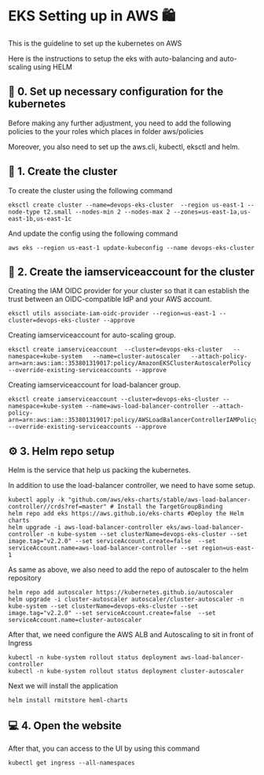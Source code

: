 # EKS Setting up in AWS 🛍️

This is the guideline to set up the kubernetes on AWS

Here is the instructions to setup the eks with auto-balancing and auto-scaling using HELM

## 📙 0. Set up necessary configuration for the kubernetes

Before making any further adjustment, you need to add the following policies to the your roles which places in folder aws/policies

Moreover, you also need to set up the aws.cli, kubectl, eksctl and helm.

## 📙 1. Create the cluster

To create the cluster using the following command
```
eksctl create cluster --name=devops-eks-cluster  --region us-east-1 --node-type t2.small --nodes-min 2 --nodes-max 2 --zones=us-east-1a,us-east-1b,us-east-1c
```

And update the config using the following command
```
aws eks --region us-east-1 update-kubeconfig --name devops-eks-cluster
```

## 📜 2. Create the iamserviceaccount for the cluster

Creating the IAM OIDC provider for your cluster so that it can establish the trust between an OIDC-compatible IdP and your AWS account.

```
eksctl utils associate-iam-oidc-provider --region=us-east-1 --cluster=devops-eks-cluster --approve
```

Creating iamserviceaccount for auto-scaling group.
```
eksctl create iamserviceaccount  --cluster=devops-eks-cluster   --namespace=kube-system   --name=cluster-autoscaler   --attach-policy-arn=arn:aws:iam::353801319017:policy/AmazonEKSClusterAutoscalerPolicy   --override-existing-serviceaccounts --approve
```

Creating iamserviceaccount for load-balancer group.
```
eksctl create iamserviceaccount --cluster=devops-eks-cluster --namespace=kube-system --name=aws-load-balancer-controller --attach-policy-arn=arn:aws:iam::353801319017:policy/AWSLoadBalancerControllerIAMPolicy --override-existing-serviceaccounts --approve
```


## ⚙️ 3. Helm repo setup

Helm is the service that help us packing the kubernetes.

In addition to use the load-balancer controller, we need to have some setup.
```
kubectl apply -k "github.com/aws/eks-charts/stable/aws-load-balancer-controller//crds?ref=master" # Install the TargetGroupBinding
helm repo add eks https://aws.github.io/eks-charts #Deploy the Helm charts
helm upgrade -i aws-load-balancer-controller eks/aws-load-balancer-controller -n kube-system --set clusterName=devops-eks-cluster --set image.tag="v2.2.0" --set serviceAccount.create=false  --set serviceAccount.name=aws-load-balancer-controller --set region=us-east-1
```

As same as above, we also need to add the repo of autoscaler to the helm repository
```
helm repo add autoscaler https://kubernetes.github.io/autoscaler
helm upgrade -i cluster-autoscaler autoscaler/cluster-autoscaler -n kube-system --set clusterName=devops-eks-cluster --set image.tag="v2.2.0" --set serviceAccount.create=false  --set serviceAccount.name=cluster-autoscaler
```

After that, we need configure the AWS ALB and Autoscaling to sit in front of Ingress
```
kubectl -n kube-system rollout status deployment aws-load-balancer-controller
kubectl -n kube-system rollout status deployment cluster-autoscaler
```

Next we will install the application
```
helm install rmitstore heml-charts
```

## 💻 4. Open the website

After that, you can access to the UI by using this command
```
kubectl get ingress --all-namespaces
```
